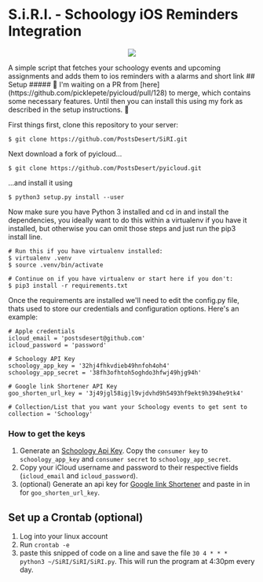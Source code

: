 # S.i.R.I. - Schoology iOS Reminders Integration
<p align="center"><img src="http://i.imgur.com/csdR86p.pnasdg?1" /></p>
A simple script that fetches your schoology events and upcoming assignments and adds them to ios reminders with a alarms and short link
## Setup
##### 🚨 I'm waiting on a PR from [here](https://github.com/picklepete/pyicloud/pull/128) to merge, which contains some necessary features. Until then you can install this using my fork as described in the setup instructions. 🚨

First things first, clone this repository to your server:

`$ git clone https://github.com/PostsDesert/SiRI.git`

Next download a fork of pyicloud...

`$ git clone https://github.com/PostsDesert/pyicloud.git`

...and install it using

`$ python3 setup.py install --user`

Now make sure you have Python 3 installed and cd in and install the dependencies, you ideally want to do this within a virtualenv if you have it installed, but otherwise you can omit those steps and just run the pip3 install line.

```
# Run this if you have virtualenv installed:
$ virtualenv .venv
$ source .venv/bin/activate
```

```
# Continue on if you have virtualenv or start here if you don't:
$ pip3 install -r requirements.txt
```
Once the requirements are installed we'll need to edit the config.py file, thats used to store our credentials and configuration options. Here's an example:

```
# Apple credentials
icloud_email = 'postsdesert@github.com'
icloud_password = 'password'

# Schoology API Key
schoology_app_key = '32hj4fhkvdieb49hnfoh4oh4'
schoology_app_secret = '38fh3ofhtoh5oghdo3hfwj49hjg94h'

# Google link Shortener API Key
goo_shorten_url_key = '3j49jgl58igjl9vjdvhd9h5493hf9ekt9h394he9tk4'

# Collection/List that you want your Schoology events to get sent to
collection = 'Schoology'
```
### How to get the keys
1. Generate an [Schoology Api Key](https://app.schoology.com/api). Copy the `consumer key` to `schoology_app_key` and `consumer secret` to `schoology_app_secret`.
2. Copy your iCloud username and password to their respective fields (`icloud_email` and `icloud_password`).
4. (optional) Generate an api key for [Google link Shortener](https://developers.google.com/url-shortener/v1/getting_started) and paste in in for `goo_shorten_url_key`.

## Set up a Crontab (optional)
1. Log into your linux account
2. Run `crontab -e`
3. paste this snipped of code on a line and save the file `30 4 * * * python3 ~/SiRI/SiRI/SiRI.py`. This will run the program at 4:30pm every day.
